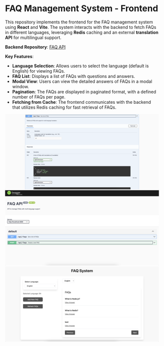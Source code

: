 # FAQ Management System - Frontend

This repository implements the frontend for the FAQ management system using **React** and **Vite**. The system interacts with the backend to fetch FAQs in different languages, leveraging **Redis** caching and an external **translation API** for multilingual support.

**Backend Repository**: [FAQ API](https://github.com/Trident14/Faq-Api)

**Key Features**:

- **Language Selection**: Allows users to select the language (default is English) for viewing FAQs.
- **FAQ List**: Displays a list of FAQs with questions and answers.
- **Modal View**: Users can view the detailed answers of FAQs in a modal window.
- **Pagination**: The FAQs are displayed in paginated format, with a defined number of FAQs per page.
- **Fetching from Cache**: The frontend communicates with the backend that utilizes Redis caching for fast retrieval of FAQs.
  
![swagger](./swaggerFAQ.png)
![swagger ](./swaggerFAQ2.png)
![frontend](./faqfrontend.png)
